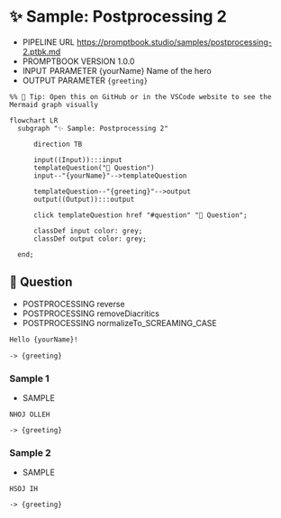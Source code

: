 # ✨ Sample: Postprocessing 2

-   PIPELINE URL https://promptbook.studio/samples/postprocessing-2.ptbk.md
-   PROMPTBOOK VERSION 1.0.0
-   INPUT  PARAMETER {yourName} Name of the hero
-   OUTPUT PARAMETER `{greeting}`

<!--Graph-->
<!-- ⚠️ WARNING: This code has been generated so that any manual changes will be overwritten -->

```mermaid
%% 🔮 Tip: Open this on GitHub or in the VSCode website to see the Mermaid graph visually

flowchart LR
  subgraph "✨ Sample: Postprocessing 2"

      direction TB

      input((Input)):::input
      templateQuestion("💬 Question")
      input--"{yourName}"-->templateQuestion

      templateQuestion--"{greeting}"-->output
      output((Output)):::output

      click templateQuestion href "#question" "💬 Question";

      classDef input color: grey;
      classDef output color: grey;

  end;
```

<!--/Graph-->

## 💬 Question

-   POSTPROCESSING reverse
-   POSTPROCESSING removeDiacritics
-   POSTPROCESSING normalizeTo_SCREAMING_CASE

```markdown
Hello {yourName}!
```

`-> {greeting}`

### Sample 1

-   SAMPLE

```text
NHOJ OLLEH
```

`-> {greeting}`

### Sample 2

-   SAMPLE

```text
HSOJ IH
```

`-> {greeting}`
